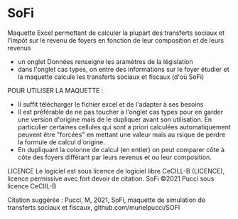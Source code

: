 # SoFi
Maquette Excel permettant de calculer la plupart des transferts sociaux et l'impôt sur le revenu de foyers en fonction de leur composition et de leurs revenus
* un onglet Données renseigne les aramètres de la législation
* dans l'onglet cas types, on entre des informations sur le foyer étudier et la maquette calcule les transferts sociaux et fiscaux (d'où SoFi)
 
POUR UTILISER LA MAQUETTE : 
* Il suffit télécharger le fichier excel et de l'adapter à ses besoins
* Il est préférable de ne pas toucher à l'onglet cas types pour en garder une version d'origine mais de le dupliquer avant son utilisation. En particulier certaines cellules qui sont a priori calculées automatiquement peuvent être "forcées" en mettant une valeur mais au rsique de perdre la formule de calcul d'origine.
* En dupliquant la colonne de calcul (en entier) on peut comparer côte à côte des foyers différant par leurs revenus et ou leur composition.

LICENCE
Le logiciel est sous licence de logiciel libre CeCILL-B (LICENCE), licence permissive avec fort devoir de citation.
SoFi ©2021 Pucci sous licence CeCIIL-B

Citation suggérée :
Pucci, M, 2021, SoFi, maquette de simulation de transferts sociaux et fiscaux, github.com/murielpucci/SOFI
